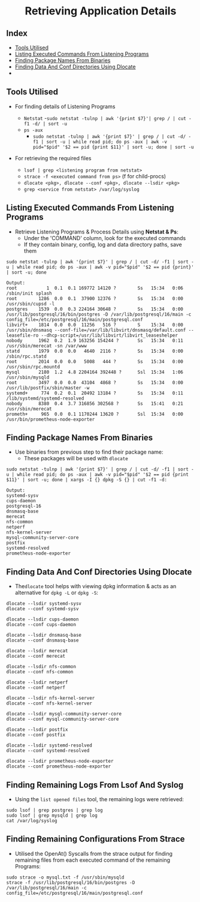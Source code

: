 <div align = "center">

# Retrieving Application Details
</div>

## Index
- [Tools Utilised](#Tools-Utilised)
- [Listing Executed Commands From Listening Programs](#Listing_Executed_Commands_From_Listening_Programs)
- [Finding Package Names From Binaries](#Finding-Package-Names-From-Binaries)
- [Finding Data And Conf Directories Using Dlocate](#Finding-Data-And-Conf-Directories-Using-Dlocate)
- 

## Tools Utilised
- For finding details of Listening Programs
    - `Netstat`
        -`sudo netstat -tulnp | awk '{print $7}'| grep / | cut -f1 -d/ | sort -u`
    - `ps -aux`
        - `sudo netstat -tulnp | awk '{print $7}' | grep / | cut -d/ -f1 | sort -u | while read pid; do ps -aux | awk -v pid="$pid" '$2 == pid {print $11}' | sort -u; done | sort -u`

- For retrieving the required files 
    - `lsof | grep <listening program from netstat>` 
    - `strace -f <executed command from ps>` (f for child-procs)
    - `dlocate <pkg>, dlocate --conf <pkg>, dlocate --lsdir <pkg>`
    - `grep <service from netstat> /var/log/syslog`

## Listing Executed Commands From Listening Programs
- Retrieve Listening Programs & Process Details using **Netstat & Ps**:
    - Under the 'COMMAND' column, look for the executed commands
    - If they contain binary, config, log and data directory paths, save them
```
sudo netstat -tulnp | awk '{print $7}' | grep / | cut -d/ -f1 | sort -u | while read pid; do ps -aux | awk -v pid="$pid" '$2 == pid {print}' | sort -u; done

Output:
root           1  0.1  0.1 169772 14120 ?        Ss   15:34   0:06 /sbin/init splash
root        1286  0.0  0.1  37900 12376 ?        Ss   15:34   0:00 /usr/sbin/cupsd -l
postgres    1539  0.0  0.3 224164 30648 ?        Ss   15:34   0:00 /usr/lib/postgresql/16/bin/postgres -D /var/lib/postgresql/16/main -c config_file=/etc/postgresql/16/main/postgresql.conf
libvirt+    1814  0.0  0.0  11256   516 ?        S    15:34   0:00 /usr/sbin/dnsmasq --conf-file=/var/lib/libvirt/dnsmasq/default.conf --leasefile-ro --dhcp-script=/usr/lib/libvirt/libvirt_leaseshelper
nobody      1962  0.2  1.9 163256 154244 ?       Ss   15:34   0:11 /usr/sbin/merecat -sn /var/www
statd       1979  0.0  0.0   4640  2116 ?        Ss   15:34   0:00 /sbin/rpc.statd
root        2014  0.0  0.0   5008   444 ?        Ss   15:34   0:00 /usr/sbin/rpc.mountd
mysql       2180  1.2  4.8 2204164 392448 ?      Ssl  15:34   1:06 /usr/sbin/mysqld
root        3497  0.0  0.0  43104  4868 ?        Ss   15:34   0:00 /usr/lib/postfix/sbin/master -w
systemd+     774  0.2  0.1  20492 13184 ?        Ss   15:34   0:11 /lib/systemd/systemd-resolved
nobody      8380  0.4  3.7 316856 302568 ?       Ss   15:41   0:21 /usr/sbin/merecat
prometh+     965  0.0  0.1 1170244 13620 ?       Ssl  15:34   0:00 /usr/bin/prometheus-node-exporter
```

## Finding Package Names From Binaries 
- Use binaries from previous step to find their package name:
    - These packages will be used with `dlocate`
```
sudo netstat -tulnp | awk '{print $7}' | grep / | cut -d/ -f1 | sort -u | while read pid; do ps -aux | awk -v pid="$pid" '$2 == pid {print $11}' | sort -u; done | xargs -I {} dpkg -S {} | cut -f1 -d:

Output:
systemd-sysv
cups-daemon
postgresql-16
dnsmasq-base
merecat
nfs-common
netperf
nfs-kernel-server
mysql-community-server-core
postfix
systemd-resolved
prometheus-node-exporter
```

## Finding Data And Conf Directories Using Dlocate  
-  The`dlocate` tool helps with viewing dpkg information & acts as an alternative for `dpkg -L` or `dpkg -S`:
```
dlocate --lsdir systemd-sysv
dlocate --conf systemd-sysv

dlocate --lsdir cups-daemon
dlocate --conf cups-daemon

dlocate --lsdir dnsmasq-base
dlocate --conf dnsmasq-base

dlocate --lsdir merecat
dlocate --conf merecat

dlocate --lsdir nfs-common
dlocate --conf nfs-common

dlocate --lsdir netperf
dlocate --conf netperf

dlocate --lsdir nfs-kernel-server
dlocate --conf nfs-kernel-server

dlocate --lsdir mysql-community-server-core 
dlocate --conf mysql-community-server-core

dlocate --lsdir postfix 
dlocate --conf postfix

dlocate --lsdir systemd-resolved
dlocate --conf systemd-resolved

dlocate --lsdir prometheus-node-exporter
dlocate --conf prometheus-node-exporter
```

## Finding Remaining Logs From Lsof And Syslog   
- Using the `list opened files` tool, the remaining logs were retrieved:
```
sudo lsof | grep postgres | grep log
sudo lsof | grep mysqld | grep log
cat /var/log/syslog
```

## Finding Remaining Configurations From Strace   
- Utilised the OpenAt() Syscalls from the strace output for finding remaining files from each executed command of the remaining Programs:
```
sudo strace -o mysql.txt -f /usr/sbin/mysqld
strace -f /usr/lib/postgresql/16/bin/postgres -D /var/lib/postgresql/16/main -c config_file=/etc/postgresql/16/main/postgresql.conf
```

